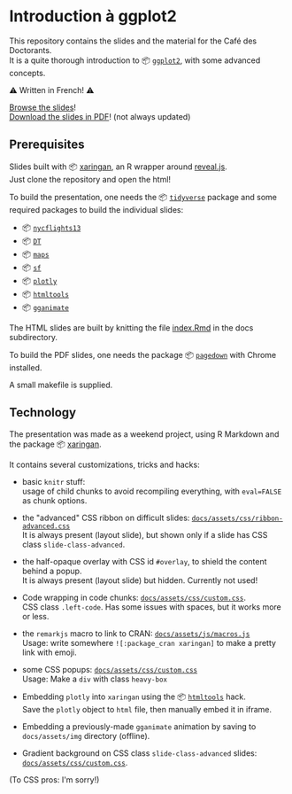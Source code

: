# Introduction à ggplot2

This repository contains the slides and the material for the Café des Doctorants.    
It is a quite thorough introduction to 📦 [`ggplot2`](https://cran.r-project.org/package=ggplot2), with some advanced concepts.

⚠ Written in French! ⚠

[Browse the slides](https://lgaborini.github.io/ggplot2-introduction/)!    
[Download the slides in PDF](docs/index.pdf)! (not always updated)

## Prerequisites

Slides built with 📦 [xaringan](https://github.com/yihui/xaringan), an R wrapper around [reveal.js](https://revealjs.com/).   
Just clone the repository and open the html!

To build the presentation, one needs the 📦 [`tidyverse`](https://cran.r-project.org/package=tidyverse) package and some required packages to build the individual slides:

- 📦 [`nycflights13`](https://cran.r-project.org/package=nycflights13)
- 📦 [`DT`](https://cran.r-project.org/package=DT)
- 📦 [`maps`](https://cran.r-project.org/package=maps)
- 📦 [`sf`](https://cran.r-project.org/package=maps)
- 📦 [`plotly`](https://cran.r-project.org/package=plotly)
- 📦 [`htmltools`](https://cran.r-project.org/package=htmltools)
- 📦 [`gganimate`](https://cran.r-project.org/package=gganimate)

The HTML slides are built by knitting the file [index.Rmd](docs/index.Rmd) in the docs subdirectory.

To build the PDF slides, one needs the package 📦 [`pagedown`](https://cran.r-project.org/package=pagedown) with Chrome installed.

A small makefile is supplied.

## Technology

The presentation was made as a weekend project, using R Markdown and the package 📦 [xaringan](https://github.com/yihui/xaringan).

It contains several customizations, tricks and hacks: 

- basic `knitr` stuff:   
  usage of child chunks to avoid recompiling everything, with `eval=FALSE` as chunk options.

- the "advanced" CSS ribbon on difficult slides: [`docs/assets/css/ribbon-advanced.css`](docs/assets/css/ribbon-advanced.css)   
  It is always present (layout slide), but shown only if a slide has CSS class `slide-class-advanced`.

- the half-opaque overlay with CSS id `#overlay`, to shield the content behind a popup.     
  It is always present (layout slide) but hidden. Currently not used!

- Code wrapping in code chunks: [`docs/assets/css/custom.css`](docs/assets/css/custom.css).    
  CSS class `.left-code`. Has some issues with spaces, but it works more or less.

- the `remarkjs` macro to link to CRAN: [`docs/assets/js/macros.js`](docs/assets/js/macros.js)    
  Usage: write somewhere `![:package_cran xaringan]` to make a pretty link with emoji.

- some CSS popups: [`docs/assets/css/custom.css`](docs/assets/css/custom.css)    
  Usage: Make a `div` with class `heavy-box`

- Embedding `plotly` into `xaringan` using the 📦 [`htmltools`](https://github.com/yihui/xaringan/issues/159) hack.    
  Save the `plotly` object to `html` file, then manually embed it in iframe.

- Embedding a previously-made `gganimate` animation by saving to `docs/assets/img` directory (offline).

- Gradient background on CSS class `slide-class-advanced` slides: [`docs/assets/css/custom.css`](docs/assets/css/custom.css).

(To CSS pros: I'm sorry!)